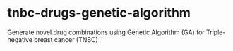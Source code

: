 # tnbc-drugs-genetic-algorithm
Generate novel drug combinations using Genetic Algorithm (GA) for Triple-negative breast cancer (TNBC)
